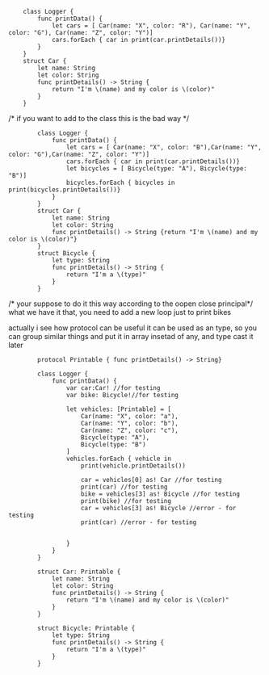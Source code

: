         
        
        class Logger {
            func printData() {
                let cars = [ Car(name: "X", color: "R"), Car(name: "Y", color: "G"), Car(name: "Z", color: "Y")]
                cars.forEach { car in print(car.printDetails())}
            }
        }
        struct Car {
            let name: String
            let color: String
            func printDetails() -> String {
                return "I'm \(name) and my color is \(color)"
            }
        }
/* if you want to add to the class this is the bad way */

            class Logger {
                func printData() {
                    let cars = [ Car(name: "X", color: "B"),Car(name: "Y", color: "G"),Car(name: "Z", color: "Y")]
                    cars.forEach { car in print(car.printDetails())}
                    let bicycles = [ Bicycle(type: "A"), Bicycle(type: "B")]
                    bicycles.forEach { bicycles in print(bicycles.printDetails())}
                }
            }
            struct Car {
                let name: String
                let color: String
                func printDetails() -> String {return "I'm \(name) and my color is \(color)"}
            }
            struct Bicycle {
                let type: String
                func printDetails() -> String {
                    return "I'm a \(type)"
                }
            }
/* your suppose to do it this way according to the oopen close principal*/
what we have it that, you need to add a new loop just to print bikes
 
 actually i see how protocol can be useful it can be used as an type, so you can group similar things
 and put it in array insetad of any, and type cast it later


            protocol Printable { func printDetails() -> String}

            class Logger {
                func printData() {
                    var car:Car! //for testing
                    var bike: Bicycle!//for testing
                    
                    let vehicles: [Printable] = [
                        Car(name: "X", color: "a"),
                        Car(name: "Y", color: "b"),
                        Car(name: "Z", color: "c"),
                        Bicycle(type: "A"),
                        Bicycle(type: "B")
                    ]
                    vehicles.forEach { vehicle in
                        print(vehicle.printDetails())
                        
                        car = vehicles[0] as! Car //for testing
                        print(car) //for testing
                        bike = vehicles[3] as! Bicycle //for testing
                        print(bike) //for testing
                        car = vehicles[3] as! Bicycle //error - for testing
                        print(car) //error - for testing
                        
                        
                    }
                }
            }

            struct Car: Printable {
                let name: String
                let color: String
                func printDetails() -> String {
                    return "I'm \(name) and my color is \(color)"
                }
            }

            struct Bicycle: Printable {
                let type: String
                func printDetails() -> String {
                    return "I'm a \(type)"
                }
            }
         
